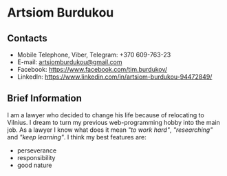 # Artsiom Burdukou

## Contacts
* Mobile Telephone, Viber, Telegram: +370 609-763-23
* E-mail: artsiomburdukou@gmail.com
* Facebook: https://www.facebook.com/tim.burdukov/
* LinkedIn: https://www.linkedin.com/in/artsiom-burdukou-94472849/

## Brief Information
I am a lawyer who decided to change his life because of relocating to Vilnius.
I dream to turn my previous web-programming hobby into the main job.
As a lawyer I know what does it mean *"to work hard"*, *"researching"* and *"keep learning"*.
I think my best features are:
* perseverance
* responsibility
* good nature
